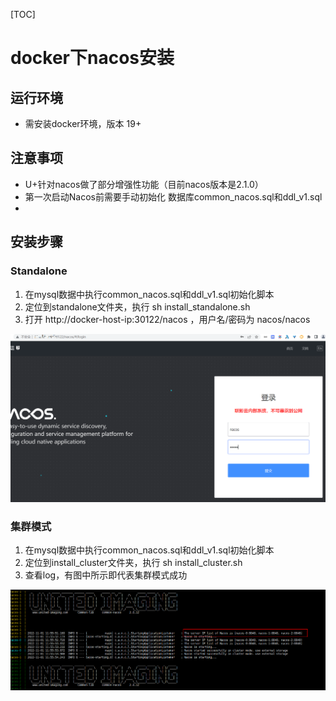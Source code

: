 [TOC]



# docker下nacos安装

## 运行环境

- 需安装docker环境，版本 19+

## 注意事项

- U+针对nacos做了部分增强性功能（目前nacos版本是2.1.0）
- 第一次启动Nacos前需要手动初始化 数据库common_nacos.sql和ddl_v1.sql
- 

## 安装步骤

### Standalone

1. 在mysql数据中执行common_nacos.sql和ddl_v1.sql初始化脚本
2. 定位到standalone文件夹，执行 sh install_standalone.sh
3. 打开 http://docker-host-ip:30122/nacos ，用户名/密码为 nacos/nacos

![image-20221101120201926](install.assets/image-20221101120201926.png)

### 集群模式

1. 在mysql数据中执行common_nacos.sql和ddl_v1.sql初始化脚本
2. 定位到install_cluster文件夹，执行 sh install_cluster.sh
3. 查看log，有图中所示即代表集群模式成功

![image-20221101115940026](install.assets/image-20221101115940026.png)



